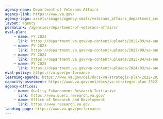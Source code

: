 ```yaml
---
agency-name: Department of Veterans Affairs
agency-link: https://www.va.gov/
agency-logo: assets/images/agency-seals/veterans_affairs_department_seal.png
layout: agency
permalink: /agencies/department-of-veterans-affairs/
eval-plan:
    - name: FY 2022
      link: https://department.va.gov/wp-content/uploads/2022/09/va-annual-evaluation-plan-2022.pdf
    - name: FY 2023
      link: https://department.va.gov/wp-content/uploads/2022/09/va-annual-evaluation-plan-2023.pdf
    - name: FY 2024
      link: https://department.va.gov/wp-content/uploads/2023/04/va-annual-evaluation-plan-2024.pdf
    - name: FY 2025
      link: https://department.va.gov/wp-content/uploads/2024/03/va-annual-evaluation-plan-2025.pdf
eval-policy: https://va.gov/performance
learning-agenda: https://www.va.gov/oei/docs/va-strategic-plan-2022-2028.pdf#page=138
capacity-assesment: https://www.va.gov/oei/docs/va-strategic-plan-2022-2028.pdf#page=169
agency-offices:
    - name: Quality Enhancement Research Initiative
      link: https://www.queri.research.va.gov/
    - name: Office of Research and Development
      link: https://www.research.va.gov
landing-page: https://www.va.gov/performance
---
```

